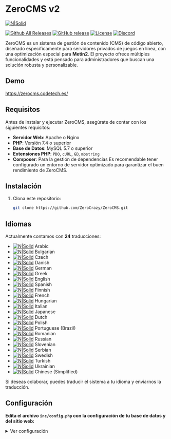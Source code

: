 ZeroCMS v2
=========
[![N|Solid](https://i.imgur.com/R0MLVn3.png)](https://zerocms.codetech.es)

[![Github All Releases](https://img.shields.io/github/downloads/ZeroCrazy/ZeroCMS/total.svg?style=for-the-badge)]()
[![GitHub release](https://img.shields.io/github/release/ZeroCrazy/ZeroCMS.svg?color=%23f17e3f&style=for-the-badge)]()
[![License](https://img.shields.io/github/license/ZeroCrazy/ZeroCMS.svg?color=%230d7ebf&style=for-the-badge)]()
[![Discord](https://img.shields.io/discord/1291085167871655977?style=for-the-badge)](https://discord.gg/TJYVknx5AC)

ZeroCMS es un sistema de gestión de contenido (CMS) de código abierto, diseñado específicamente para servidores privados de juegos en línea, con una optimización especial para **Metin2**. El proyecto ofrece múltiples funcionalidades y está pensado para administradores que buscan una solución robusta y personalizable.

## Demo
https://zerocms.codetech.es/

## Requisitos
Antes de instalar y ejecutar ZeroCMS, asegúrate de contar con los siguientes requisitos:

- **Servidor Web**: Apache o Nginx
- **PHP**: Versión 7.4 o superior
- **Base de Datos**: MySQL 5.7 o superior
- **Extensiones PHP**: `PDO`, `cURL`, `GD`, `mbstring`
- **Composer**: Para la gestión de dependencias
Es recomendable tener configurado un entorno de servidor optimizado para garantizar el buen rendimiento de ZeroCMS.

## Instalación
1. Clona este repositorio:
   ```bash
   git clone https://github.com/ZeroCrazy/ZeroCMS.git


## Idiomas
Actualmente contamos con **24** traducciones:

 - [![N|Solid](https://flagcdn.com/16x12/ar.png)](#) Arabic
 - [![N|Solid](https://flagcdn.com/16x12/bg.png)](#) Bulgarian
 - [![N|Solid](https://flagcdn.com/16x12/cz.png)](#) Czech
 - [![N|Solid](https://flagcdn.com/16x12/dk.png)](#) Danish
 - [![N|Solid](https://flagcdn.com/16x12/de.png)](#) German
 - [![N|Solid](https://flagcdn.com/16x12/gr.png)](#) Greek
 - [![N|Solid](https://flagcdn.com/16x12/us.png)](#) English
 - [![N|Solid](https://flagcdn.com/16x12/es.png)](#) Spanish
 - [![N|Solid](https://flagcdn.com/16x12/fi.png)](#) Finnish
 - [![N|Solid](https://flagcdn.com/16x12/fr.png)](#) French
 - [![N|Solid](https://flagcdn.com/16x12/hu.png)](#) Hungarian
 - [![N|Solid](https://flagcdn.com/16x12/it.png)](#) Italian
 - [![N|Solid](https://flagcdn.com/16x12/jp.png)](#) Japanese
 - [![N|Solid](https://flagcdn.com/16x12/nl.png)](#) Dutch
 - [![N|Solid](https://flagcdn.com/16x12/pl.png)](#) Polish
 - [![N|Solid](https://flagcdn.com/16x12/pt.png)](#) Portuguese (Brazil)
 - [![N|Solid](https://flagcdn.com/16x12/ro.png)](#) Romanian
 - [![N|Solid](https://flagcdn.com/16x12/ru.png)](#) Russian
 - [![N|Solid](https://flagcdn.com/16x12/si.png)](#) Slovenian
 - [![N|Solid](https://flagcdn.com/16x12/sr.png)](#) Serbian
 - [![N|Solid](https://flagcdn.com/16x12/sv.png)](#) Swedish
 - [![N|Solid](https://flagcdn.com/16x12/tr.png)](#) Turkish
 - [![N|Solid](https://flagcdn.com/16x12/ua.png)](#) Ukrainian
 - [![N|Solid](https://flagcdn.com/16x12/cn.png)](#) Chinese (Simplified)

Si deseas colaborar, puedes traducir el sistema a tu idioma y enviarnos la traducción.

## Configuración
**Edita el archivo `inc/config.php` con la configuración de tu base de datos y del sitio web:**

<details><summary>Ver configuración</summary>
  
```php
<?php

    $config = [
        # Project name
        "name" => "ZeroCMS",
        # URL (replace 'default' with the theme you will use)
        "url" => "http://localhost",
        "cdn" => "http://localhost/pages/default/assets",
        "api" => "http://localhost/api",
        # Theme
        "theme" => "default",
        # Language
        "lang" => "es",
        # Database
        "database" => [
            "player" => "player",
            "common" => "common",
            "account" => "account",
            "log" => "log",
            "host" => "localhost",
            "user" => "root",
            "pass" => "",
            "sqlite_file" => dirname(__DIR__, 1) . "/inc/db/site.db"
        ],
        # Google Captcha, Analytics & AdSense
        # Leave 'public' and 'secret' empty if you do not want to use Google Captcha
        "google" => [
            "captcha" => [
                "theme" => "light",
                "public" => "CODE_HERE",
                "secret" => "CODE_HERE"
            ],
            "tag" => "G-CODE_HERE",
            "ads" => ""
        ],
        # Social URL's
        "social" => [
            "discord" => "#zerocrazy",
            "facebook" => "https://www.facebook.com/codetechES/",
            "youtube" => "",
            "instagram" => "https://www.instagram.com/ggz998/",
            "twitter" => "https://twitter.com/ZeroCrazy",
            "tiktok" => "https://www.tiktok.com/@daniel98gd",
            "twitch" => "https://www.twitch.tv/zero_crazy",
            "forum" => null
        ],
        # Mail settings
        "email" => [
            "SMTPAuth" => true,
            "SMTPSecure" => "", # ssl, tls or ""
            "host" => "mail.servername.ltd",
            "port" => 25,
            "username" => "MAIL_USERNAME",
            "password" => "MAIL_PASSWORD"
        ],
        # Payment methods
        "payments" => [
            "stripe" => [
                "mode" => "sandbox",
                "currency" => "EUR",
                "apiKey" => [
                    "live" => [
                        "public" => "",
                        "secret" => ""
                    ],
                    "sandbox" => [
                        "public" => "",
                        "secret" => ""
                    ]
                ]
            ],
            "paypal" => [
                "mode" => "sandbox",
                "clientId" => "",
                "secret" => "",
                "currency" => "EUR",
                "url" => [
                    "sandbox" => "https => //api-m.sandbox.paypal.com",
                    "live" => "https => //api-m.paypal.com"
                ]
            ],
        ]
    ];

?>
```
</details>
